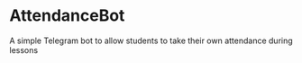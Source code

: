 # AttendanceBot

A simple Telegram bot to allow students to take their own attendance during lessons
